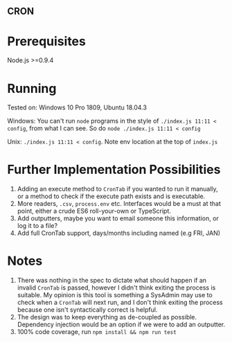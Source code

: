 ## CRON

# Prerequisites

Node.js >=0.9.4

# Running

Tested on: Windows 10 Pro 1809, Ubuntu 18.04.3

Windows: You can't run `node` programs in the style of `./index.js 11:11 < config`, from what I can see. So do `node ./index.js 11:11 < config`

Unix: `./index.js 11:11 < config`. Note env location at the top of `index.js`

# Further Implementation Possibilities

1. Adding an execute method to `CronTab` if you wanted to run it manually, or a method to check if the execute path exists and is executable.
2. More readers, `.csv`, `process.env` etc. Interfaces would be a must at that point, either a crude ES6 roll-your-own or TypeScript.
3. Add outputters, maybe you want to email someone this information, or log it to a file?
4. Add full CronTab support, days/months including named (e.g FRI, JAN)

# Notes

1. There was nothing in the spec to dictate what should happen if an invalid `CronTab` is passed, however I didn't think exiting the process is suitable. My opinion is this tool is something a SysAdmin may use to check when a `CronTab` will next run, and I don't think exiting the process because one isn't syntactically correct is helpful.
2. The design was to keep everything as de-coupled as possible. Dependency injection would be an option if we were to add an outputter.
3. 100% code coverage, run `npm install && npm run test`
